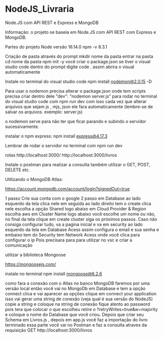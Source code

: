 # NodeJS_Livraria
 Node.JS com API REST e Express e MongoDB

Informação: o projeto se baseia em Node.JS com API REST com Express e MongoDB.

 Partes do projeto
Node versão 16.14.0
npm -v 8.3.1

Criação de pasta através do prompt mkdir nome da pasta
entrar na pasta cd nome da pasta
npm init -y você criar o package.json
se tiver o visual studio code dentro do prompt digite code .   assim abrira o visual automaticamente 

Instale no terminal do visual studio code  npm install nodemon@2.0.15 -D

Para usar o nodemon precisa alterar o package.json onde tem scripts precisa criar dentro dele "dev": "nodemon server.js" para rodar no terminal do visual studio code  com npm run dev
 com isso cada vez que alterar arquivos que sejam js , mjs, json ele fara automaticamente (lembre-se de salvar os arquivos. exemplo: server.js)

o nodemon serve para não ter que ficar parando e subindo o servidor sucessivamente.


instalar o npm express:
 npm  install express@4.17.3

Lembrar de rodar o servidor no terminal com 
 npm run dev

rotas
http://localhost:3000/
http://localhost:3000/livros

Instale o postman para realizar a consulta também utilizar o GET, POST, DELETE etc.

Utilizando o MongoDB Atlas:

https://account.mongodb.com/account/login?signedOut=true

1 passo Crie sua conta com o google
2 passo em Database ao lado esquerdo da tela clica nele em seguida ao lado direito tem o create clica nele escolha a opção Shared logo abaixo em Cloud Provider & Region escolha aws em  Cluster Name logo abaixo você escolhe um nome ou não, no final da tela clique em create cluster siga os próximos passos. Caso não consiga configurar tudo, va a pagina inicial e va em security ao lado esquerdo da tela em Database Acess assim configura o email e sua senha e embaixo tem do Security tem Network Acess onde você clica para configurar o ip 
Pois precisara para para utilizar no vsc e criar a comunicação

utilizar a biblioteca Mongoose

https://mongoosejs.com/

instale no terminal npm install mongoose@6.2.6

como fara a conexão com o Atlas no banco MongoDB  faremos por uma versão local então você vai no MongoDb em Database e tem a opção connect clica e vai aparecer as opções clique em connect your application isso vai gerar uma string de conexão (veja qual é sua versão do NodeJS) copie a string  e coloque na string de conexão fique atento ao password pois tera que colocar o que escolheu retire o ?retryWrites=true&w=majority e coloque o nome do Database que você criou. Depois que criar seu Schema em Livros.js , depois em app.js você faz a importação do livro terminado essa parte você vai no Postman e faz a consulta atraves da requisição GET http://localhost:3000/livros


